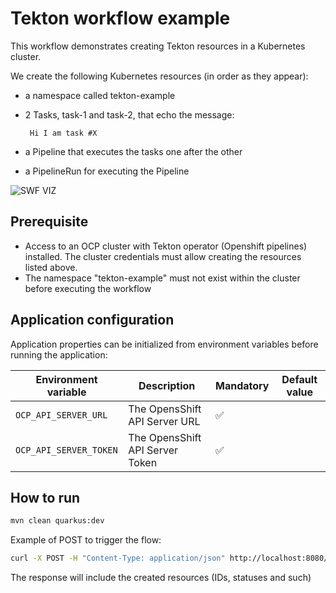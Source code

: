 # Tekton workflow example
This workflow demonstrates creating Tekton resources in a Kubernetes cluster.

We create the following Kubernetes resources (in order as they appear):
 - a namespace called tekton-example
 - 2 Tasks, task-1 and task-2, that echo the message:

        Hi I am task #X

 - a Pipeline that executes the tasks one after the other
 - a PipelineRun for executing the Pipeline

![SWF VIZ](https://github.com/parodos-dev/serverless-workflows-example/blob/main/tekton/src/tekton.svg)

## Prerequisite
* Access to an OCP cluster with Tekton operator (Openshift pipelines) installed. The cluster credentials must allow creating the resources listed above.
* The namespace "tekton-example" must not exist within the cluster before executing the workflow

## Application configuration
Application properties can be initialized from environment variables before running the application:

| Environment variable  | Description | Mandatory | Default value |
|-----------------------|-------------|-----------|---------------|
| `OCP_API_SERVER_URL`  | The OpensShift API Server URL | ✅ | |
| `OCP_API_SERVER_TOKEN`| The OpensShift API Server Token | ✅ | |

## How to run

```bash
mvn clean quarkus:dev
```

Example of POST to trigger the flow:
```bash
curl -X POST -H "Content-Type: application/json" http://localhost:8080/tekton
```

The response will include the created resources (IDs, statuses and such)
